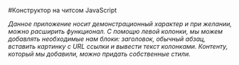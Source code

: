 #Конструктор на читсом JavaScript

_Данное приложение носит демонстрационный характер и при желании, можно расширить функционал. С помощю левой колонки, мы можем добавлять необходимые нам блоки: заголовок, обычный абзац, вставить картинку с URL ссылки и вывести текст колонками. Контенту, который мы добавили, можно придать собственные стили._
